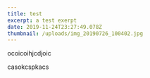 ```yaml
---
title: test
excerpt: a test exerpt
date: 2019-11-24T23:27:49.078Z
thumbnail: /uploads/img_20190726_100402.jpg
---
```

ocoicoihjcdjoic

casokcspkacs

